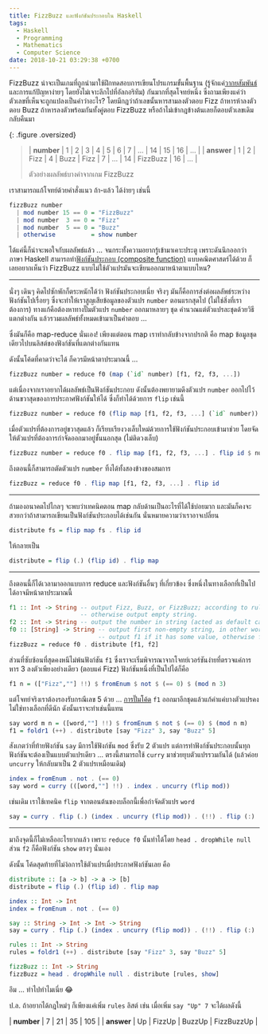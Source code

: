 ```yaml
---
title: FizzBuzz และฟังก์ชันประกอบใน Haskell
tags:
  - Haskell
  - Programming
  - Mathematics
  - Computer Science
date: 2018-10-21 03:29:38 +0700
---
```


FizzBuzz น่าจะเป็นเกมที่ถูกนำมาใช้ฝึกทดสอบการเขียนโปรแกรมขั้นพื้นฐาน (รู้จักแค่[วากยสัมพันธ์][syntax]และการแก้ปัญหาง่ายๆ โดยยังไม่เจาะลึกไปที่อัลกอริทึม) กันมากที่สุดโจทย์หนึ่ง ซึ่งถามเพียงแค่ว่าตัวเลขที่เห็นจะถูกแปลงเป็นคำว่าอะไร? โดยมีกฎว่าถ้าเลขนั้นหารสามลงตัวตอบ Fizz ถ้าหารห้าลงตัวตอบ Buzz ถ้าหารลงตัวพร้อมกันทั้งคู่ตอบ FizzBuzz หรือถ้าไม่เข้ากฎข้างต้นเลยก็ตอบตัวเลขเดิมกลับคืนมา

{: .figure .oversized}
> | **number** | 1 | 2 | 3    | 4 | 5    | 6    | 7 | ... | 14 | 15       | 16 | ... |
> | **answer** | 1 | 2 | Fizz | 4 | Buzz | Fizz | 7 | ... | 14 | FizzBuzz | 16 | ... |
> 
> ตัวอย่างผลลัพธ์บางค่าจากเกม FizzBuzz

เราสามารถแก้โจทย์ด้วยคำสั่งแนว ถ้า-แล้ว ได้ง่ายๆ เช่นนี้

``` haskell
fizzBuzz number
  | mod number 15 == 0 = "FizzBuzz"
  | mod number  3 == 0 = "Fizz"
  | mod number  5 == 0 = "Buzz"
  | otherwise          = show number
```

ได้แค่นี้ก็น่าจะพอใจกับผลลัพธ์แล้ว ... จนกระทั้งความอยากรู้เข้ามาเคาะประตู เพราะดันนึกออกว่าภาษา Haskell สามารถทำ[ฟังก์ชันประกอบ (composite function)][composite function] แบบคณิตศาสตร์ได้ด้วย ก็เลยอยากเห็นว่า FizzBuzz แบบไม่ใช้ตัวแปรมันจะเขียนออกมาหน้าตาแบบไหน?

---

นั่งๆ เดินๆ คิดไปซักพักก็ตระหนักได้ว่า ฟังก์ชันประกอบเนี่ย จริงๆ มันก็คือการส่งต่อผลลัพธ์ระหว่างฟังก์ชันไปเรื่อยๆ ซึ่งจะทำให้เราสูญเสียข้อมูลของตัวแปร `number` ตอนแรกสุดไป (ไม่ใช่สิ่งที่เราต้องการ) ทางแก้คือต้องหาทางปั๊มตัวแปร `number` ออกมาหลายๆ ชุด คำนวณแต่ตัวแปรละชุดด้วยวิธีแตกต่างกัน แล้วรวมผลลัพธ์ทั้งหมดเข้ามาเป็นคำตอบ ...

ซึ่งมันก็คือ map-reduce นั่นเอง! เพียงแต่ตอน map เราทำกลับข้างจากปรกติ คือ map ข้อมูลชุดเดียวไปบนลิสต์ของฟังก์ชันที่แตกต่างกันแทน

ดังนั้นโค้ดที่คาดว่าจะได้ ก็ควรมีหน้าตาประมาณนี้ ...

``` haskell
fizzBuzz number = reduce f0 (map (`id` number) [f1, f2, f3, ...])
```

แต่เนื่องจากเราอยากได้ผลลัพธ์เป็นฟังก์ชันประกอบ ดังนั้นต้องพยายามดึงตัวแปร `number` ออกไปไว้ด้านขวาสุดของการประกาศฟังก์ชันให้ได้ ซึ่งก็ทำได้ด้วยการ `flip` เช่นนี้

``` haskell
fizzBuzz number = reduce f0 (flip map [f1, f2, f3, ...] (`id` number))
```

เมื่อตัวแปรที่ต้องการอยู่ขวาสุดแล้ว ก็เรียบเรียงวงเล็บใหม่ด้วยการใช้ฟังก์ชันประกอบเข้ามาช่วย โดยจัดให้ตัวแปรที่ต้องการกำจัดออกมาอยู่ชั้นนอกสุด (ไม่ติดวงเล็บ)

``` haskell
fizzBuzz number = reduce f0 . flip map [f1, f2, f3, ...] . flip id $ number
```

ถึงตอนนี้ก็สามารถตัดตัวแปร `number` ทิ้งได้ทั้งสองข้างของสมการ

``` haskell
fizzBuzz = reduce f0 . flip map [f1, f2, f3, ...] . flip id
```

---

ถ้ามองอนาคตไปไกลๆ จะพบว่าเทคนิคตอน map กลับด้านเป็นอะไรที่ได้ใช้บ่อยมาก และมันก็คงจะสวยกว่าถ้าสามารถเขียนเป็นฟังก์ชันประกอบได้เช่นกัน นั่นหมายความว่าเราอาจเปลี่ยน

``` haskell
distribute fs = flip map fs . flip id
```

ให้กลายเป็น

``` haskell
distribute = flip (.) (flip id) . flip map
```

---

ถึงตอนนี้ก็ได้เวลามาออกแบบการ reduce และฟังก์ชันอื่นๆ ที่เกี่ยวข้อง ซึ่งหนึ่งในทางเลือกที่เป็นไปได้อาจมีหน้าตาประมาณนี้

``` haskell
f1 :: Int -> String -- output Fizz, Buzz, or FizzBuzz; according to rules.
                    -- otherwise output empty string.
f2 :: Int -> String -- output the number in string (acted as default case).
f0 :: [String] -> String -- output first non-empty string, in other word:
                         -- output f1 if it has some value, otherwise f2.
fizzBuzz = reduce f0 . distribute [f1, f2]
```

ส่วนที่ซับซ้อนที่สุดคงหนีไม่พ้นฟังก์ชัน `f1` ซึ่งเราจะเริ่มพิจารณาจากโจทย์เวอร์ชันง่ายที่ตรวจแค่การหาร 3 ลงตัวเพียงอย่างเดียว (ตอบแค่ Fizz) ฟังก์ชันหนึ่งที่เป็นไปได้ก็คือ

``` haskell
f1 n = (["Fizz",""] !!) $ fromEnum $ not $ (== 0) $ (mod n 3)
```

แต่โจทย์จริงเราต้องรองรับกรณีเลข 5 ด้วย ... [การปั๊มโค้ด][copy-paste engineering] `f1` ออกมาอีกชุดแล้วแก้ค่าแค่บางตัวแปรคงไม่ใช่ทางเลือกที่ดีนัก ดังนั้นเราจะทำเช่นนี้แทน

``` haskell
say word m n = ([word,""] !!) $ fromEnum $ not $ (== 0) $ (mod n m)
f1 = foldr1 (++) . distribute [say "Fizz" 3, say "Buzz" 5]
```

สังเกตว่าที่ท้ายฟังก์ชัน `say` มีการใช้ฟังก์ชัน `mod` ซึ่งรับ 2 ตัวแปร แต่การทำฟังก์ชันประกอบนั้นทุกฟังก์ชันจะต้องเป็นแบบตัวแปรเดียว ... ตรงนี้สามารถใช้ `curry` มาช่วยยุบตัวแปรรวมกันได้ (แล้วค่อย `uncurry` ให้กลับมาเป็น 2 ตัวแปรเหมือนเดิม)

``` haskell
index = fromEnum . not . (== 0)
say word = curry (([word,""] !!) . index . uncurry (flip mod))
```

เช่นเดิม เราใช้เทคนิค `flip` จากตอนต้นของบล็อกนี้เพื่อกำจัดตัวแปร `word`

``` haskell
say = curry . flip (.) (index . uncurry (flip mod)) . (!!) . flip (:) [""]
```

---

มาถึงจุดนี้ก็ไม่เหลืออะไรยากแล้ว เพราะ `reduce f0` นั้นทำได้โดย `head . dropWhile null` ส่วน `f2` ก็คือฟังก์ชัน `show` ตรงๆ นั่นเอง

ดังนั้น โค้ดสุดท้ายที่ไม่ง้อการใช้ตัวแปรเมื่อประกาศฟังก์ชันเลย คือ

``` haskell
distribute :: [a -> b] -> a -> [b]
distribute = flip (.) (flip id) . flip map

index :: Int -> Int
index = fromEnum . not . (== 0)

say :: String -> Int -> Int -> String
say = curry . flip (.) (index . uncurry (flip mod)) . (!!) . flip (:) [""]

rules :: Int -> String
rules = foldr1 (++) . distribute [say "Fizz" 3, say "Buzz" 5]

fizzBuzz :: Int -> String
fizzBuzz = head . dropWhile null . distribute [rules, show]
```

อึม ... ทำไปทำไมเนี่ย 😂

ป.ล. ถ้าอยากได้กฎใหม่ๆ ก็เพียงแค่เพิ่ม `rules` ลิสต์ เช่น เมื่อเพิ่ม `say "Up" 7` จะได้ผลดังนี้

| **number** | 7  | 21     | 35     | 105        |
| **answer** | Up | FizzUp | BuzzUp | FizzBuzzUp |


[composite function]: /2012/08/17/function-composition-in-programming.html

[syntax]: //en.wikipedia.org/wiki/Syntax
[copy-paste engineering]: //en.wikipedia.org/wiki/Copy_and_paste_programming
